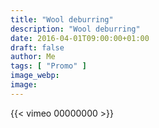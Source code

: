 ```yaml
---
title: "Wool deburring"
description: "Wool deburring"
date: 2016-04-01T09:00:00+01:00
draft: false
author: Me
tags: [ "Promo" ]
image_webp:
image:
---
```


{{< vimeo 00000000 >}}
